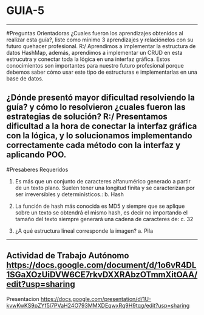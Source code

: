 # GUIA-5
-------------------------
#Preguntas Orientadoras
¿Cuales fueron los aprendizajes obtenidos al realizar esta guía?, liste como mínimo 3
aprendizajes y relaciónelos con su futuro quehacer profesional.
R:/ Aprendimos a implementar la estructura de datos HashMap, además, aprendimos a implementar un CRUD en esta estrucutra y conectar toda la lógica en una interfaz gráfica. Estos conocimientos son importantes para nuestro futuro profesional porque debemos saber cómo usar este tipo de estructuras e implementarlas en una base de datos.    

¿Dónde presentó mayor dificultad resolviendo la guía? y cómo lo resolvieron ¿cuales fueron las estrategias de solución?
R:/ Presentamos dificultad a la hora de conectar la interfaz gráfica con la lógica, y lo solucionamos implementando correctamente cada método con la interfaz y aplicando POO. 
-----------------
#Presaberes Requeridos
1. Es más que un conjunto de caracteres alfanumérico generado a partir de un texto
plano. Suelen tener una longitud finita y se caracterizan por ser irreversibles y
determinísticos.:
b. Hash

3. La función de hash más conocida es MD5 y siempre que se aplique sobre un texto se
obtendrá el mismo hash, es decir no importando el tamaño del texto siempre generará
una cadena de caracteres de:
c. 32

5. ¿A qué estructura lineal corresponde la imagen?
a. Pila
-----------------
Actividad de Trabajo Autónomo
https://docs.google.com/document/d/1o6vR4DL1SGaXOzUiDVW6CE7rkvDXXRAbzOTmmXitOAA/edit?usp=sharing
-----------------
Presentacion
https://docs.google.com/presentation/d/1U-kvwKwKS9pZYf5l7PVaH24O793MMXDEqwxRq9H9tqg/edit?usp=sharing

